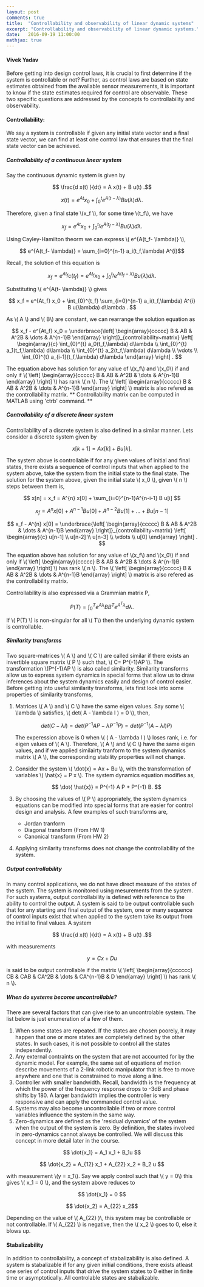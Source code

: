 ```yaml
---
layout: post
comments: true
title:  "Controllability and observability of linear dynamic systems"
excerpt: "Controllability and observability of linear dynamic systems."
date:   2016-09-19 11:00:00
mathjax: true
---
```



#### Vivek Yadav

Before getting into design control laws, it is crucial to first determine if the system is controllable or not? Further, as control laws are based on state estimates obtained from the available sensor measurements, it is important to know if the state estimates required for control are observable. These two specific questions are addressed by the concepts fo controllability and observability. 

#### Controllability: 

We say a system is controllable if given any initial state vector and a final state vector, we can find at least one control law that ensures that the final state vector can be achieved. 

##### Controllability of a continuous linear system
Say the continuous dynamic system is given by  

$$ \frac{d x(t) }{dt} = A x(t) + B u(t) .$$

$$ x(t) = e^{At} x_0 +  \int_{0}^{t} e^{A(t- \lambda) } B u(\lambda) d\lambda .  $$

Therefore, given a final state \\(x_f \\), for some time \\(t_f\\), we have

$$ x_f = e^{At} x_0 +  \int_{0}^{t_f} e^{A(t_f- \lambda) } B u(\lambda) d\lambda .  $$

Using Cayley-Hamilton theorm we can express \\( e^{A(t_f- \lambda)}  \\), 

$$ e^{A(t_f- \lambda)} = \sum_{i=0}^{n-1} a_i(t_f,\lambda) A^{i}$$

Recall, the solution of this equation is

$$ x_f = e^{At_f}c(t_f)  = e^{At_f} x_0 +  \int_{0}^{t_f} e^{A(t_f- \lambda) } B u(\lambda) d\lambda .  $$

Substituting \\( e^{A(t- \lambda)} \\) gives

$$ x_f = e^{At_f} x_0 +  \int_{0}^{t_f}  \sum_{i=0}^{n-1} a_i(t_f,\lambda) A^{i} B u(\lambda) d\lambda .  $$

As \\( A \\) and \\( B\\) are constant, we can rearrange the solution equation as

$$ x_f - e^{At_f} x_0 =   \underbrace{\left[ \begin{array}{ccccc} B & AB & A^2B & \dots & A^{n-1}B \end{array}  \right]}_{controllability~matrix}  \left[ \begin{array}{c} \int_{0}^{t} a_0(t_f,\lambda) d\lambda  \\ \int_{0}^{t} a_1(t_f,\lambda) d\lambda  \\ \int_{0}^{t} a_2(t_f,\lambda) d\lambda  \\ \vdots \\ \int_{0}^{t} a_{i-1}(t_f,\lambda) d\lambda  \end{array}  \right] .  $$

The equation above has solution for any value of \\(x_f\\) and \\(x_0\\) if and only if \\( \left[ \begin{array}{ccccc} B & AB & A^2B & \dots & A^{n-1}B \end{array}  \right]  \\) has rank \\( n \\). The \\( \left[ \begin{array}{ccccc} B & AB & A^2B & \dots & A^{n-1}B \end{array}  \right]  \\) matrix is also refered as the controllability matrix. ** Controllability matrix can be computed in MATLAB using 'ctrb' command.  **

##### Controllability of a discrete linear system

Controllability of a discrete system is also defined in a similar manner. Lets consider a discrete system given by

$$ x[k+1] = A x[k] + Bu[k] . $$

The system above is controllable if for any given values of initial and final states, there exists a sequence of control inputs that when applied to the system above, take the system from the initial state to the final state. The solution for the system above, given the initial state \\( x_0 \\), given \\( n \\) steps between them is, 

$$ x[n] = x_f = A^{n} x[0] + \sum_{i=0}^{n-1}A^{n-i-1} B u[i] $$

$$ x_f = A^{n} x[0] + A^{n-1} B u[0]+A^{n-2} B u[1]+\dots+ B u[n-1]$$


$$ x_f - A^{n} x[0] =   \underbrace{\left[ \begin{array}{ccccc} B & AB & A^2B & \dots & A^{n-1}B \end{array}  \right]}_{controllability~matrix}  \left[ \begin{array}{c} u[n-1]  \\ u[n-2]  \\ u[n-3]  \\ \vdots \\  u[0]  \end{array}  \right] .  $$

The equation above has solution for any value of \\(x_f\\) and \\(x_0\\) if and only if \\( \left[ \begin{array}{ccccc} B & AB & A^2B & \dots & A^{n-1}B \end{array}  \right]  \\) has rank \\( n \\). The \\( \left[ \begin{array}{ccccc} B & AB & A^2B & \dots & A^{n-1}B \end{array}  \right]  \\) matrix is also refered as the controllability matrix. 

Controllability is also expressed via a Grammian matrix P, 

$$ P(T) =  \int_{0}^{T} e^{ A \lambda } BB^T  e^{A^T \lambda }    d\lambda .  $$

If \\( P(T) \\) is non-singular for all \\( T\\) then the underlying dynamic system is controllable. 



##### Similarity transforms

Two square-matrices  \\( A \\)  and  \\( C \\)  are called similar if there exists an invertible square matrix  \\( P \\)  such that, \\( C= P^{-1}AP \\). The transformation  \\(P^{-1}AP \\) is also called similarity. Similarity transforms allow us to express system dynamics in special forms that allow us to draw inferences about the system dynamics easily and design of control easier. Before getting into useful similarity transforms, lets first look into some properties of similarity transforms,

1. Matrices \\( A \\) and \\( C \\) have the same eigen values. Say some \\( \lambda \\) satisfies, \\( det( A - \lambda I ) = 0  \\), then, 
    
    $$ det( C - \lambda I ) = det( P^{-1} A P - \lambda P^{-1} P) = det( P^{-1}( A - \lambda I  ) P )    $$
    
    The experession above is 0 when \\( ( A - \lambda I  )  \\) loses rank, i.e. for eigen values of \\( A \\). Therefore, \\( A \\) and \\( C \\) have the same eigen values, and if we applied similairty tranform to the system dynamics matrix \\( A \\), the corresponding stability properties will not change. 
2. Consider the system \\( \dot{x} = Ax + Bu \\), with the transformation of variables \\( \hat{x} = P x \\). The system dynamics equation modifies as, 

    $$ \dot{ \hat{x}} = P^{-1} A P  + P^{-1}  B. $$
3. By choosing the values of \\( P \\) appropriately, the system dynamics equations can be modified into special forms that are easier for control design and analysis. A few examples of such transforms are, 
    - Jordan tranform
    - Diagonal transform (From HW 1)
    - Canonical transform (From HW 2)
4. Applying similarity transforms does not change the controllability of the system. 

##### Output controllability

In many control applications, we do not have direct measure of the states of the system. The system is monitored using mesurements from the system. For such systems, output controllability is defined with reference to the ability to control the output. A system is said to be output controllable such that for any starting and final output of the system, one or many sequence of control inputs exist that when applied to the system take its output from the initial to final values. A system 

$$ \frac{d x(t) }{dt} = A x(t) + B u(t) .$$

with measurements 

$$ y = C x + D u $$ 

is said to be output controllable if the matrix \\( \left[ \begin{array}{cccccc} CB & CAB & CA^2B & \dots & CA^{n-1}B & D \end{array}  \right]  \\) has rank \\( n \\).



##### When do systems become uncontrollable?

There are several factors that can give rise to an uncontrolable system. The list below is just enumeration of a few of them. 

1. When some states are repeated. If the states are chosen poorely, it may happen that one or more states are completely defined by the other states. In such cases, it is not possible to control all the states independently. 
2. Any external contraints on the system that are not accounted for by the dynamic model. For example, the same set of equations of motion describe movements of a 2-link robotic manipulator that is free to move anywhere and one that is constrained to move along a line. 
3. Controller with smaller bandwidth. Recall, bandwidth is the frequency at which the power of the frequency response drops to -3dB and phase shifts by 180. A larger bandwidth implies the controller is very responsive and can apply the commanded control value.
4. Systems may also become uncontrollable if two or more control variables influence the system in the same way. 
5. Zero-dynamics are defined as the 'residual dynamics' of the system when the output of the system is zero. By definition, the states involved in zero-dynamics cannot always be controlled. We will discuss this concept in more detail later in the course. 

$$ \dot{x_1} = A_1 x_1 + B_1u $$ 

$$ \dot{x_2} = A_{12} x_1 + A_{22} x_2 + B_2 u $$  

with measurement \\(y = x_1\\). Say we apply control such that \\( y = 0\\) this gives \\( x_1 = 0 \\), and the system above reduces to

$$ \dot{x_1} = 0 $$ 

$$ \dot{x_2} = A_{22} x_2$$  

Depending on the value of \\( A_{22} )\\, this system may be controllable or not controllable. If \\( A_{22} \\) is negative, then the \\( x_2 \\) goes to 0, else it blows up. 

#### Stabalizability
In addition to controllability, a concept of stabalizability is also defined. A system is stabalizable if for any given initial conditions, there exists atleast one series of control inputs that drive the system states to 0 either in finite time or asymptotically. All controlable states are stabalizable.
